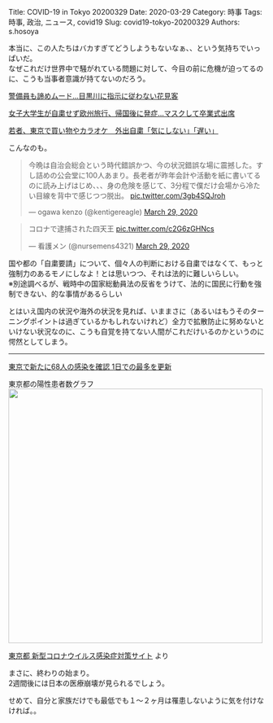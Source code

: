 Title: COVID-19 in Tokyo 20200329
Date: 2020-03-29
Category: 時事
Tags: 時事, 政治, ニュース, covid19 
Slug: covid19-tokyo-20200329
Authors: s.hosoya

本当に、この人たちはバカすぎてどうしようもないなぁ、、という気持ちでいっぱいだ。  
なぜこれだけ世界中で騒がれている問題に対して、今目の前に危機が迫ってるのに、こうも当事者意識が持てないのだろう。  

[警備員も諦めムード…目黒川に指示に従わない花見客](https://www.nikkansports.com/general/nikkan/news/202003290000449.html)  

[女子大学生が自粛せず欧州旅行、帰国後に発症…マスクして卒業式出席](https://www.yomiuri.co.jp/national/20200329-OYT1T50138/)

[若者、東京で買い物やカラオケ　外出自粛「気にしない」「遅い」](https://www.tokyo-np.co.jp/s/article/2020032801002426.html)


こんなのも。  

<blockquote class="twitter-tweet"><p lang="ja" dir="ltr">今晩は自治会総会という時代錯誤かつ、今の状況錯誤な場に震撼した。すし詰めの公会堂に100人あまり。長老者が昨年会計や活動を紙に書いてるのに読み上げはじめ、、、身の危険を感じて、3分程で僕だけ会場から冷たい目線を背中で感じつつ脱出。 <a href="https://t.co/3gb4SQJroh">pic.twitter.com/3gb4SQJroh</a></p>&mdash; ogawa kenzo (@kentigereagle) <a href="https://twitter.com/kentigereagle/status/1244245934113828867?ref_src=twsrc%5Etfw">March 29, 2020</a></blockquote> <script async src="https://platform.twitter.com/widgets.js" charset="utf-8"></script>

<blockquote class="twitter-tweet"><p lang="ja" dir="ltr">コロナで逮捕された四天王 <a href="https://t.co/c2G6zGHNcs">pic.twitter.com/c2G6zGHNcs</a></p>&mdash; 看護メン (@nursemens4321) <a href="https://twitter.com/nursemens4321/status/1244223059168350208?ref_src=twsrc%5Etfw">March 29, 2020</a></blockquote> <script async src="https://platform.twitter.com/widgets.js" charset="utf-8"></script>

国や都の「自粛要請」について、個々人の判断における自粛ではなくて、もっと強制力のあるモノにしなよ！とは思いつつ、それは法的に難しいらしい。  
※別途調べるが、戦時中の国家総動員法の反省をうけて、法的に国民に行動を強制できない、的な事情があるらしい  

とはいえ国内の状況や海外の状況を見れば、いままさに（あるいはもうそのターニングポイントは過ぎているかもしれないけれど）全力で拡散防止に努めないといけない状況なのに、こうも自覚を持てない人間がこれだけいるのかというのに愕然としてしまう。  

---

[東京で新たに68人の感染を確認 1日での最多を更新](https://headlines.yahoo.co.jp/hl?a=20200329-00010013-abema-soci)  

東京都の陽性患者数グラフ  
<a target=_blank href="https://blog.watarinohibi.tokyo/images/20200329_covid19_graph.png"><img src="https://blog.watarinohibi.tokyo/images/20200329_covid19_graph.png" width="500"></a>  

[東京都 新型コロナウイルス感染症対策サイト](https://stopcovid19.metro.tokyo.lg.jp/) より  

まさに、終わりの始まり。  
2週間後には日本の医療崩壊が見られるでしょう。  

せめて、自分と家族だけでも最低でも１～２ヶ月は罹患しないように気を付けなければ。。  

